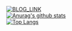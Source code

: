 [![BLOG_LINK](https://img.shields.io/badge/🏠-BLOG_LINK-blue)](https://staticclass.tistory.com/)    
[![Anurag's github stats](https://github-readme-stats.vercel.app/api?username=xoasml&title_color=282828&text_color=1E90FF&bg_color=white&hide_border=false)](https://github.com/anuraghazra/github-readme-stats)  
[![Top Langs](https://github-readme-stats.vercel.app/api/top-langs/?username=xoasml&layout=compact)](https://github.com/anuraghazra/github-readme-stats)

[^1]:[![Hits](https://hits.seeyoufarm.com/api/count/incr/badge.svg?url=https%3A%2F%2Fgithub.com%2Fxoasml&count_bg=1E90FF&title_bg=%23555555&icon=&icon_color=%23E7E7E7&title=hits&edge_flat=false)](https://hits.seeyoufarm.com)



<!--
**xoasml/xoasml** is a ✨ _special_ ✨ repository because its `README.md` (this file) appears on your GitHub profile.

Here are some ideas to get you started:

- 🔭 I’m currently working on ...
- 🌱 I’m currently learning ...
- 👯 I’m looking to collaborate on ...
- 🤔 I’m looking for help with ...
- 💬 Ask me about ...
- 📫 How to reach me: ...
- 😄 Pronouns: ...
- ⚡ Fun fact: ...
-->
